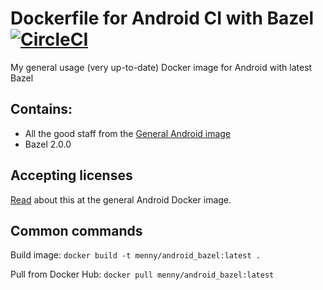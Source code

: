 # Dockerfile for Android CI with Bazel [![CircleCI](https://circleci.com/gh/menny/docker_android/tree/master.svg?style=svg)](https://circleci.com/gh/menny/docker_android/tree/master)
My general usage (very up-to-date) Docker image for Android with latest Bazel 

## Contains:

* All the good staff from the [General Android image](https://github.com/menny/docker_android/blob/master/README.md)
* Bazel 2.0.0

## Accepting licenses
[Read](https://github.com/menny/docker_android/blob/master/README.md#accepting-licenses) about this at the general Android Docker image.

## Common commands
Build image: `docker build -t menny/android_bazel:latest .`

Pull from Docker Hub: `docker pull menny/android_bazel:latest`